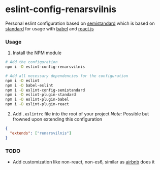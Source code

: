 # eslint-config-renarsvilnis
Personal eslint configuration based on [semistandard](https://github.com/Flet/semistandard) which is based on [standard](https://github.com/feross/standard) for usage with [babel](http://babeljs.io/) and [react.js](http://facebook.github.io/react/)

### Usage
1. Install the NPM module
```bash
# Add the configuration
npm i -D eslint-config-renarsvilnis

# Add all necessary dependencies for the configuration
npm i -D eslint
npm i -D babel-eslint
npm i -D eslint-config-semistandard
npm i -D eslint-plugin-standard
npm i -D eslint-plugin-babel
npm i -D eslint-plugin-react
```

2. Add `.eslintrc` file into the root of your project
*Note:* Possible but frowned upon extending this configuration

```json
{
  "extends": ["renarsvilnis"]
}
```

### TODO
- Add customization like non-react, non-es6, similar as [airbnb](https://www.npmjs.com/package/eslint-config-airbnb) does it
